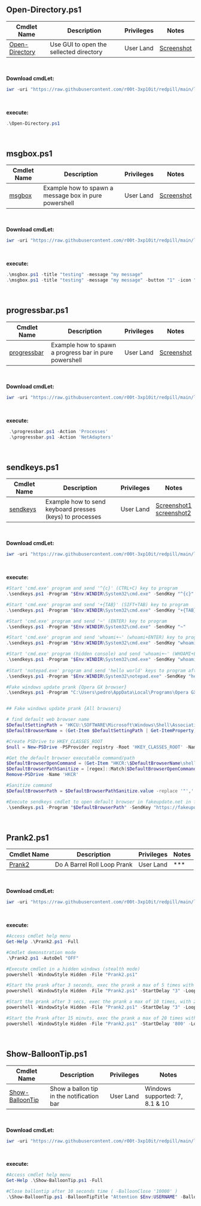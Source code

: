 ## Open-Directory.ps1

|Cmdlet Name|Description|Privileges|Notes|
|---|---|---|---|
|[Open-Directory](https://github.com/r00t-3xp10it/redpill/blob/main/lib/Misc-CmdLets/Open-Directory.ps1)|Use GUI to open the sellected directory|User Land|[Screenshot](https://raw.githubusercontent.com/r00t-3xp10it/redpill/main/lib/Misc-CmdLets/Open-Directory.png)|

<br />

**Download cmdLet:**
```powershell
iwr -uri "https://raw.githubusercontent.com/r00t-3xp10it/redpill/main/lib/Misc-CmdLets/Open-Directory.ps1" -OutFile "Open-Directory.ps1"
```

<br >

**execute:**
```powershell
.\Open-Directory.ps1
```

<br />

## msgbox.ps1

|Cmdlet Name|Description|Privileges|Notes|
|---|---|---|---|
|[msgbox](https://github.com/r00t-3xp10it/redpill/blob/main/lib/Misc-CmdLets/msgbox.ps1)|Example how to spawn a message box in pure powershell|User Land|[Screenshot](https://raw.githubusercontent.com/r00t-3xp10it/redpill/main/lib/Misc-CmdLets/msgbox.png)|

<br />

**Download cmdLet:**
```powershell
iwr -uri "https://raw.githubusercontent.com/r00t-3xp10it/redpill/main/lib/Misc-CmdLets/msgbox.ps1" -OutFile "msgbox.ps1"
```

<br />

**execute:**
```powershell
.\msgbox.ps1 -title "testing" -message "my message"
.\msgbox.ps1 -title "testing" -message "my message" -button "1" -icon "16" -timer "10"
```

<br />

## progressbar.ps1

|Cmdlet Name|Description|Privileges|Notes|
|---|---|---|---|
|[progressbar](https://github.com/r00t-3xp10it/redpill/blob/main/lib/Misc-CmdLets/progressbar.ps1)|Example how to spawn a progress bar in pure powershell|User Land|[Screenshot](https://raw.githubusercontent.com/r00t-3xp10it/redpill/main/lib/Misc-CmdLets/progressbar.png)|

<br />

**Download cmdLet:**
```powershell
iwr -uri "https://raw.githubusercontent.com/r00t-3xp10it/redpill/main/lib/Misc-CmdLets/progressbar.ps1" -OutFile "progressbar.ps1"
```

<br />

**execute:**
```powershell
 .\progressbar.ps1 -Action 'Processes'
 .\progressbar.ps1 -Action 'NetAdapters'
```

<br />

## sendkeys.ps1

|Cmdlet Name|Description|Privileges|Notes|
|---|---|---|---|
|[sendkeys](https://github.com/r00t-3xp10it/redpill/blob/main/lib/Misc-CmdLets/sendkeys.ps1)|Example how to send keyboard presses (keys) to processes|User Land|[Screenshot1](https://raw.githubusercontent.com/r00t-3xp10it/redpill/main/lib/Misc-CmdLets/sendkeys1.png)<br />[screenshot2](https://raw.githubusercontent.com/r00t-3xp10it/redpill/main/lib/Misc-CmdLets/sendkeys2.png)|

<br />

**Download cmdLet:**
```powershell
iwr -uri "https://raw.githubusercontent.com/r00t-3xp10it/redpill/main/lib/Misc-CmdLets/sendkeys.ps1" -OutFile "sendkeys.ps1"
```

<br />

**execute:**
```powershell
#Start 'cmd.exe' program and send '^{c}' (CTRL+C) key to program
.\sendkeys.ps1 -Program "$Env:WINDIR\System32\cmd.exe" -SendKey "^{c}"

#Start 'cmd.exe' program and send '+{TAB}' (SIFT+TAB) key to program
.\sendkeys.ps1 -Program "$Env:WINDIR\System32\cmd.exe" -SendKey "+{TAB}"

#Start 'cmd.exe' program and send '~' (ENTER) key to program
.\sendkeys.ps1 -Program "$Env:WINDIR\System32\cmd.exe" -SendKey "~"

#Start 'cmd.exe' program and send 'whoami+~' (whoami+ENTER) key to program
.\sendkeys.ps1 -Program "$Env:WINDIR\System32\cmd.exe" -SendKey "whoami+~"

#Start 'cmd.exe' program (hidden console) and send 'whoami+~' (WHOAMI+ENTER) key to program
.\sendkeys.ps1 -Program "$Env:WINDIR\System32\cmd.exe" -SendKey "whoami+~" -style "hidden"
   
#Start 'notepad.exe' program and send 'hello world' keys to program after one second of delay
.\sendkeys.ps1 -Program "$Env:WINDIR\System32\notepad.exe" -SendKey "hello world" -ExecDelay '1'

#Fake windows update prank {Opera GX browser}
.\sendkeys.ps1 -Program "C:\Users\pedro\AppData\Local\Programs\Opera GX\launcher.exe" -SendKey "https://fakeupdate.net/win7/~{F11}"


## Fake windows update prank {All browsers}

# find default web browser name
$DefaultSettingPath = 'HKCU:\SOFTWARE\Microsoft\Windows\Shell\Associations\UrlAssociations\http\UserChoice'
$DefaultBrowserName = (Get-Item $DefaultSettingPath | Get-ItemProperty).ProgId

#Create PSDrive to HKEY_CLASSES_ROOT
$null = New-PSDrive -PSProvider registry -Root 'HKEY_CLASSES_ROOT' -Name 'HKCR'

#Get the default browser executable command/path
$DefaultBrowserOpenCommand = (Get-Item "HKCR:\$DefaultBrowserName\shell\open\command" | Get-ItemProperty).'(default)'
$DefaultBrowserPathSanitize = [regex]::Match($DefaultBrowserOpenCommand,'\".+?\"')
Remove-PSDrive -Name 'HKCR'

#Sanitize command
$DefaultBrowserPath = $DefaultBrowserPathSanitize.value -replace '"',''

#Execute sendkeys cmdlet to open default browser in fakeupdate.net in full windows mode 
.\sendkeys.ps1 -Program "$DefaultBrowserPath" -SendKey "https://fakeupdate.net/win7/~{F11}"
```



<br />

## Prank2.ps1

|Cmdlet Name|Description|Privileges|Notes|
|---|---|---|---|
|[Prank2](https://github.com/r00t-3xp10it/redpill/blob/main/lib/Misc-CmdLets/Prank2.ps1)|Do A Barrel Roll Loop Prank|User Land|\*\*\*|

<br />

**Download cmdLet:**
```powershell
iwr -uri "https://raw.githubusercontent.com/r00t-3xp10it/redpill/main/lib/Misc-CmdLets/Prank2.ps1" -OutFile "Prank2.ps1"
```

<br />

**execute:**
```powershell
#Access cmdlet help menu
Get-Help .\Prank2.ps1 -Full

#Cmdlet demonstration mode
.\Prank2.ps1 -AutoDel "OFF"

#Execute cmdlet in a hidden windows (stealth mode)
powershell -WindowStyle Hidden -File "Prank2.ps1"

#Start the prank after 3 seconds, exec the prank a max of 5 times with 20 seconds loops
powershell -WindowStyle Hidden -File "Prank2.ps1" -StartDelay "3" -LoopRange "5" -LoopDelay "20"

#Start the prank after 3 secs, exec the prank a max of 10 times, with 20 seconds delay before each loop and auto-close msgbox after 15 secs
powershell -WindowStyle Hidden -File "Prank2.ps1" -StartDelay "3" -LoopRange "10" -LoopDelay "20" -MsgBoxClose "15"

#Start the Prank after 15 minuts, exec the prank a max of 20 times with 30 seconds delay before each loop
powershell -WindowStyle Hidden -File "Prank2.ps1" -StartDelay '800' -LoopRange '20' -LoopDelay '30'
```


<br />

## Show-BalloonTip.ps1

|Cmdlet Name|Description|Privileges|Notes|
|---|---|---|---|
|[Show-BalloonTip](https://github.com/r00t-3xp10it/redpill/blob/main/lib/Misc-CmdLets/Show-BalloonTip.ps1)|Show a ballon tip in the notification bar|User Land|Windows supported: 7, 8.1 & 10|

<br />

**Download cmdLet:**
```powershell
iwr -uri "https://raw.githubusercontent.com/r00t-3xp10it/redpill/main/lib/Misc-CmdLets/Show-BalloonTip.ps1" -OutFile "Show-BalloonTip.ps1|Unblock-File
```

<br />

**execute:**
```powershell
#Access cmdlet help menu
Get-Help .\Show-BalloonTip.ps1 -Full

#Close ballontip after 10 seconds time ( -BalloonClose '10000' )
.\Show-BalloonTip.ps1 -BalloonTipTitle "Attention $Env:USERNAME" -BalloonTipText "A virus has detected in $Env:COMPUTERNAME" -BalloonClose '10000'
```
